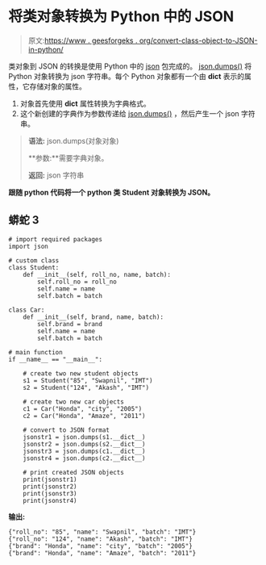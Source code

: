 # 将类对象转换为 Python 中的 JSON

> 原文:[https://www . geesforgeks . org/convert-class-object-to-JSON-in-python/](https://www.geeksforgeeks.org/convert-class-object-to-json-in-python/)

类对象到 JSON 的转换是使用 Python 中的 [json](https://www.geeksforgeeks.org/read-write-and-parse-json-using-python/) 包完成的。 [json.dumps()](https://www.geeksforgeeks.org/json-dumps-in-python/) 将 Python 对象转换为 json 字符串。每个 Python 对象都有一个由 __dict__ 表示的属性，它存储对象的属性。

1.  对象首先使用 __dict__ 属性转换为字典格式。
2.  这个新创建的字典作为参数传递给 [json.dumps()](https://www.geeksforgeeks.org/json-dumps-in-python/) ，然后产生一个 json 字符串。

> **语法:** json.dumps(对象对象)
> 
> **参数:**需要字典对象。
> 
> **返回:** json 字符串

**跟随 python 代码将一个 python 类 Student 对象转换为 JSON。**

## 蟒蛇 3

```
# import required packages
import json

# custom class
class Student:
    def __init__(self, roll_no, name, batch):
        self.roll_no = roll_no
        self.name = name
        self.batch = batch

class Car:
    def __init__(self, brand, name, batch):
        self.brand = brand
        self.name = name
        self.batch = batch

# main function
if __name__ == "__main__":

    # create two new student objects
    s1 = Student("85", "Swapnil", "IMT")
    s2 = Student("124", "Akash", "IMT")

    # create two new car objects
    c1 = Car("Honda", "city", "2005")
    c2 = Car("Honda", "Amaze", "2011")

    # convert to JSON format
    jsonstr1 = json.dumps(s1.__dict__)
    jsonstr2 = json.dumps(s2.__dict__)
    jsonstr3 = json.dumps(c1.__dict__)
    jsonstr4 = json.dumps(c2.__dict__)

    # print created JSON objects
    print(jsonstr1)
    print(jsonstr2)
    print(jsonstr3)
    print(jsonstr4)
```

**输出:**

```
{"roll_no": "85", "name": "Swapnil", "batch": "IMT"}
{"roll_no": "124", "name": "Akash", "batch": "IMT"}
{"brand": "Honda", "name": "city", "batch": "2005"}
{"brand": "Honda", "name": "Amaze", "batch": "2011"}
```